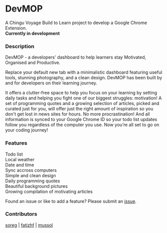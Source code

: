 # DevMOP
A Chingu Voyage Build to Learn project to develop a Google Chrome Extension.  
**Currently in development**

### Description
DevMOP - a developers' dashboard to help learners stay Motivated, Organised and Productive.

Replace your default new tab with a minimalistic dashboard featuring useful tools, stunning photography, and a clean design. DevMOP has been built by and for developers on their learning journey.

It offers a clutter-free space to help you focus on your learning by setting daily tasks and helping you fight one of our biggest struggles: motivation! A set of programming quotes and a growing selection of articles, picked and curated just for you, will offer just the right amount of inspiration so you don't get lost in news sites for hours. No more procrastination!
And all information is synced to your Google Chrome ID so your todo list updates follow you regardless of the computer you use. Now you’re all set to go on your coding journey!

### Features
Todo list  
Local weather  
Date and time  
Sync accross computers  
Simple and clean design  
Daily programming quotes  
Beautiful background pictures  
Growing compilation of motivating articles

Found an issue or like to add a feature? Please submit an [issue](https://github.com/Soreg/devMOP/issues).

### Contributors
[soreg](https://github.com/Soreg)  |  [fatizhf](https://github.com/fatizhf)  |  [mussol](https://github.com/mussol)